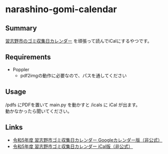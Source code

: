 # narashino-gomi-calendar
## Summary
[習志野市のゴミ収集日カレンダー](https://www.city.narashino.lg.jp/smph/kurashi/gomi/gomi/r4calendar.html) を頑張って読んでiCalにするやつです。  


## Requirements
- Poppler
  - pdf2imgの動作に必要なので、パスを通してください

## Usage
/pdfs にPDFを置いて main.py を動かすと /icals に iCal が出ます。  
動かなかったら聞いてください。  

## Links
- [令和5年度 習志野市ゴミ収集日カレンダー Googleカレンダー版（非公式）](https://pakutoma.github.io/narashino-gomi-calendar/)
- [令和5年度 習志野市ゴミ収集日カレンダー iCal版（非公式）](https://pakutoma.github.io/narashino-gomi-calendar/ical/)
